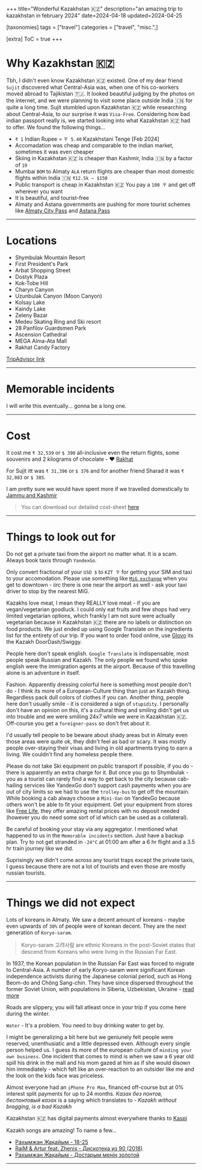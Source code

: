 +++
title="Wonderful Kazakhstan 🇰🇿"
description="an amazing trip to kazakhstan in february 2024"
date=2024-04-18
updated=2024-04-25

[taxonomies]
tags = ["travel"]
categories = ["travel", "misc.",]

[extra]
ToC = true
+++

# Why Kazakhstan 🇰🇿

Tbh, I didn't even know Kazakhstan 🇰🇿 existed. One of my dear friend `Sujit` discovered what Central-Asia was, when one of his co-workers moved abroad to Tajikistan 🇹🇯. It looked beautiful judging by the photos on the internet, and we were planning to visit some place outside India 🇮🇳 for quite a long time. Sujit stumbled upon Kazakhstan 🇰🇿 while researching about Central-Asia, to our surprise it was `Visa-Free`. Considering how bad indian passport really is, we started looking into what Kazakhstan 🇰🇿 had to offer. We found the following things...

- `₹ 1` Indian Rupee = `〒 5.40` Kazakhstani Tenge [Feb 2024]
- Accomadation was cheap and comparable to the indian market, sometimes it was even cheaper
- Skiing in Kazakhstan 🇰🇿 is cheaper than Kashmir, India 🇮🇳 by a factor of `10`
- Mumbai `BOM` to Almaty `ALA` return flights are cheaper than most domestic flights within India 🇮🇳 `₹12.5k ~ $150`
- Public transport is cheap in Kazakhstan 🇰🇿 You pay a `100 〒` and get off wherever you want
- It is beautiful, and tourist-free
- Almaty and Astana governments are pushing for more tourist schemes like [Almaty City Pass](https://almaty.citypass.kz/en/) and [Astana Pass](https://astana.citypass.kz/en/)

---

# Locations
- Shymbulak Mountain Resort
- First President's Park
- Arbat Shopping Street
- Dostyk Plaza
- Kok-Tobe Hill
- Charyn Canyon
- Uzunbulak Canyon (Moon Canyon)
- Kolsay Lake
- Kaindy Lake
- Zeleny Bazar
- Medeu Skating Ring and Ski resort
- 28 Panfilov Guardsmen Park
- Ascension Cathedral
- MEGA Alma-Ata Mall
- Rakhat Candy Factory

[TripAdvisor link](https://www.tripadvisor.in/TripDetails-t130856726)

---

# Memorable incidents

I will write this eventually... gonna be a long one.

---

# Cost

It cost me `₹ 32,539` or `$ 390` all-inclusive even the return flights, some souvenirs and 2 kilograms of chocolate - ❤️ [Rakhat](https://www.rakhat.kz/en)

For Sujit itt was `₹ 31,396` or `$ 376` and for another friend Sharad it was `₹ 32,083` or `$ 385`.

I am pretty sure we would have spent more if we travelled domestically to [Jammu and Kashmir](https://maps.app.goo.gl/Qza6QA9x4upm1SJx9)

> You can download our detailed cost-sheet [here](https://files.catbox.moe/heirxg.pdf) 

---

# Things to look out for

Do not get a private taxi from the airport no matter what. It is a scam. Always book taxis through `YandexGo`. 

Only convert fractional of your `USD $` to `KZT 〒` for getting your SIM and taxi to your accomodation. Please use something like [`MiG exchange`](https://maps.app.goo.gl/NAHn6hNUMA8a2w2U8) when you get to downtown - iirc there is one near the airport as well - ask your taxi driver to stop by the nearest MiG.

Kazakhs love meat, I mean they REALLY love meat - if you are vegan/vegetarian goodluck. I could only eat fruits and few shops had very limited vegetarian options, which frankly I am not sure were actually vegetarian because in Kazakhstan 🇰🇿 there are no labels or distinction on food products. We just ended up using Google Translate on the ingredients list for the entirety of our trip. If you want to order food online, use [Glovo](https://glovoapp.com/) its the Kazakh DoorDash/Swiggy.

People here don't speak english. `Google Translate` is indispensable, most people speak Russian and Kazakh. The only people we found who spoke english were the immigration agents at the airport. Because of this travelling alone is an adventure in itself.

Fashion. Apparently dressing colorful here is something most people don't do - I think its more of a European-Culture thing than just an Kazakh thing. Regardless pack dull colors of clothes if you can. Another thing, people here don't usually smile - it is considered a sign of `stupidity`. I personally don't have an opinion on this, it's a cultural thing and smiling didn't get us into trouble and we were smiliing 24x7 while we were in Kazakhstan 🇰🇿. Off-course you get a `foreigner-pass` so don't fret about it.

I'd usually tell people to be beware about shady areas but in Almaty even those areas were quite ok, they didn't feel as bad or scary. It was mostly people over-staying their visas and living in old apartments trying to earn a living. We couldn't find any homeless people there.

Please do not take Ski equipment on public transport if possible, if you do - there is apparently an extra charge for it. But once you go to Shymbulak - you as a tourist can rarely find a way to get back to the city because cab-hailing services like YandexGo don't support cash payments when you are out of city limits so we had to use the `trolley-bus` to get off the mountain. While booking a cab always choose a `Mini-Van` on YandexGo because others won't be able to fit your equipment. Get your equipment from stores like [Free Life](https://maps.app.goo.gl/yJFiiakgkXtPRcpM9), they offer amazing rental prices with no deposit needed (however you do need some sort of id which can be used as a collateral).

Be careful of booking your stay via any aggregator. I mentioned what happened to us in the `Memorable incidents` section. Just have a backup plan. Try to not get stranded in `-24°C` at 01:00 am after a 6 hr flight and a 3.5 hr train journey like we did.

Suprisingly we didn't come across any tourist traps except the private taxis, I guess because there are not a lot of tourists and even those are mostly russian tourists.

---

# Things we did not expect

Lots of koreans in Almaty. We saw a decent amount of koreans - maybe even upwards of `30%` of people were of korean decent. They are the next generation of `Koryo-saram`.

> Koryo-saram 고려사람 are ethnic Koreans in the post-Soviet states that descend from Koreans who were living in the Russian Far East.

In 1937, the Korean population in the Russian Far East was forced to migrate to Central-Asia. A number of early Koryo-saram were significant Korean independence activists during the Japanese colonial period, such as Hong Beom-do and Chŏng Sang-chin. They have since dispersed throughout the former Soviet Union, with populations in Siberia, Uzbekistan, Ukraine - [read more](https://en.wikipedia.org/wiki/Koryo-saram)

Roads are slippery, you will fall atleast once in your trip if you come here during the winter.

`Water` - It's a problem. You need to buy drinking water to get by.

I might be generalizing a bit here but we geniunely felt people were reserved, unenthusiatic and a little depressed even. Although every single person helped us. I guess its more of the european culture of `minding your own business`. One incident that comes to mind is when we saw a 6 year old spill his drink in the mall and his mom gazed at him as if she would disown him immediately - which felt like an over-reaction to an outsider like me and the look on the kids face was priceless.

Almost everyone had an `iPhone Pro Max`, financed off-course but at 0% interest split payments for up to 24 months. *Казах без понтов, беспонтовый казах* is a saying which translates to - *Kazakh without bragging, is a bad Kazakh*

Kazakhstan 🇰🇿 has digital payments almost everywhere thanks to [Kaspi](https://kaspi.kz/)

Kazakh songs are amazing! To name a few...
- [Рахымжан Жақайым - 18-25](https://www.youtube.com/watch?v=DEzhw5nmddo&list=PLh7f1LteKLtRsFzZPPm1SkgQ_udByoZQn&index=15)
- [RaiM & Artur feat. Zhenis - Дискотека из 90 (2018)](https://youtu.be/yBzk2xXE9yg?si=_jStg-UtqOxtDORw) 
- [Рахымжан Жақайым - Достарым менің золотой](https://youtu.be/FlfqRd1Wdqo?si=DWiAx5WRBZzqCZXN)

---